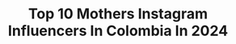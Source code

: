 ---
title: Top 10 Mothers Instagram Influencers In Colombia In 2024
description: >-
  Find top mothers Instagram influencers in Colombia in 2024. Most popular hashtags: #motherhood #family #love #colombia.
platform: Instagram
hits: 53
text_top: See the best Instagram influencers on inBeat.
text_bottom: inBeat holds 53 Instagram influencers like this in Colombia for you to connect with.
profiles:
  - username: "camiavellam"
    fullname: >-
      Camila Avella M🌞
    bio: >-
      🇨🇴 Miss Universe Colombia 2023 @missuniversecolombiaorg Top 5 @missuniverse | Colombian model | Content creator | Tv hostess | Mother & Wife | 💛✨🌞
    location: "Colombia"
    followers: 1436157
    engagement: 403
    commentsToLikes: 0.007645
    id: ck5c0pucztm3s0i11gxfqsu1r
    verified: true
    hashtags: "#camilaavellaesarkitect, #arkitect, #revistaal, #studiof"
  - username: "neramniminde"
    fullname: >-
      Neram Nimindé-Dundadengar I Full Spectrum Doula
    bio: >-
      For the #wombandbeyond Multilingual, Intercultural & Authentic Companionship Mother of 4. Afro-German. @wombandbeyondpodcast
    location: "Colombia"
    followers: 19517
    engagement: 470
    commentsToLikes: 0.040195
    id: ck5zp11y9rs7u0i146gec8dlx
    verified: false
    hashtags: "#hebamme, #wochenbett, #motheroffour, #doula"
  - username: "veztalone"
    fullname: >-
      Veztalone
    bio: >-
      Freddy Malaria Lacosta De La Cruz @Pisoocho| @lacosta.mov | @motherflowersss • EL CIELO • 🔽
    location: "Colombia"
    followers: 18939
    engagement: 786
    commentsToLikes: 0.028925
    id: ck5zpttoltbzr0i149l68bwtb
    verified: true
    hashtags: "#jamming, #xocolate, #laconga, #probandoshit"
  - username: "daniduqued"
    fullname: >-
      Daniella Duque- Angel
    bio: >-
      Colombian📍Miami Lifestyle Influencer💙MOM 📧Collabs: danielladuqued3@outlook.es
    location: "Colombia"
    followers: 64356
    engagement: 135
    commentsToLikes: 0.081217
    id: ck134ck56vs9a0i19zo5eqpdt
    verified: false
    hashtags: "#fourseasonshotel, #happiness, #outfitoftheday, #foodblogger"
  - username: "la.sra.celin"
    fullname: >-
      CELIN GIRALDO
    bio: >-
      𝐀𝐬𝐞𝐬𝐨𝐫𝐚 𝐝𝐞 𝐌𝐨𝐝𝐚 𝐞 𝐈𝐦𝐚𝐠𝐞𝐧 🇨🇴 40% de mi vida ,Trabajo y💃🏼 Entrenamiento 💪🏻en Mis reels @glampingnieblasdedapa @garajede.lasracelin Mamá👧🏻👦🏼🧑🏽‍🦱
    location: "Colombia"
    followers: 98161
    engagement: 83
    commentsToLikes: 0.316228
    id: ck5c0phsqtlbp0i113o732qkp
    verified: true
    hashtags: "#ootd, #motherhood, #style, #fashion"
  - username: "oscarcordoba_"
    fullname: >-
      Oscar Córdoba
    bio: >-
      Ex-arquero de la Selección Colombia. América,Boca,Millonarios,Cali, Nacional,Once Caldas,Quindío,Perugia,Beşiktaş y AntalyaSport, ESPN Radio
    location: "Colombia"
    followers: 257486
    engagement: 77
    commentsToLikes: 0.064281
    id: ck0uabhnpbrrc0i19e5h82wba
    verified: true
    hashtags: "#futbol, #conmebol, #yajuego, #mothersoccer"
  - username: "fancyfitfun"
    fullname: >-
      𝕔𝕒𝕣𝕠𝕝𝕚𝕟𝕒 ✩ 𝕤𝕒𝕞𝕡𝕖𝕣 ®
    bio: >-
      ✩ 𝓜𝓸𝓶 ♙♟ ✩ ʜᴇᴀʟᴛʜʏ-ɪsʜ Fᴏᴏᴅɪᴇ ☜ ✩ ᴄʏɢʟᴏ ɪɴsᴛʀᴜᴄᴛᴏʀ ♬ ✩ ʙʟᴀᴄᴋʙᴏx ᴛʀᴀɪɴᴇʀ ۩ ✩ ʀᴜɴ 👣 \\ ɢᴏʟF ♩ ✩ ʟօʋɛʀ օʄ ʟɨʄɛ 🧿
    location: "Colombia"
    followers: 31181
    engagement: 100
    commentsToLikes: 0.006670
    id: ck8t01ne6qj2w0j780tkp5wfu
    verified: false
    hashtags: "#vegetarian, #breakfast, #familia, #foodlover"
  - username: "laarruga"
    fullname: >-
      Jimena Lloreda
    bio: >-
      Relatos sobre el crecer. 🦕🦖 por Jimena Lloreda Droz @jimenalloreda Para compra y/o donaciones a Venmo @jimenalloreda
    location: "Colombia"
    followers: 3761
    engagement: 1117
    commentsToLikes: 0.039702
    id: ck1385b2qejyp0i19z3a0mbx9
    verified: false
    hashtags: "#womenartists, #jimenalloreda, #sexualidad, #dilocondibujos"
  - username: "fabrianaarias"
    fullname: >-
      Fabriana Arias
    bio: >-
      🎖️18 World Champion 🥇world Games 🐐GOAT 2022 Mamá y Esposa❣️ 📩Contacto: infofabrianaarias@gmail.com @byfabriarias.shop
    location: "Colombia"
    followers: 82786
    engagement: 442
    commentsToLikes: 0.006278
    id: ck6u3pflvz4870j71ru54fw5d
    verified: false
    hashtags: "#colombia, #skategirl, #fabrianaarias, #mamadealtorendimiento"
  - username: "chdermatologia"
    fullname: >-
      CLAUDIA HERNÁNDEZ
    bio: >-
      🇨🇴 Board-Certified Dermatologist • AAD 🇺🇸member •Injector💉•KOL & Global speaker 🌎 •Research🔬 •Lifestyle • Beauty 📲 +574443072 / 3006413849
    location: "Colombia"
    followers: 122456
    engagement: 733
    commentsToLikes: 0.002903
    id: ck0w71ryubc2d0i19xvjyd5io
    verified: false
    hashtags: "#lifestyle, #skincare, #fillers, #beauty"
---